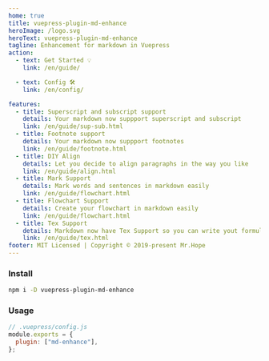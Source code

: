 ```yaml
---
home: true
title: vuepress-plugin-md-enhance
heroImage: /logo.svg
heroText: vuepress-plugin-md-enhance
tagline: Enhancement for markdown in Vuepress
action:
  - text: Get Started 💡
    link: /en/guide/

  - text: Config 🛠
    link: /en/config/

features:
  - title: Superscript and subscript support
    details: Your markdown now suppport superscript and subscript
    link: /en/guide/sup-sub.html
  - title: Footnote support
    details: Your markdown now suppport footnotes
    link: /en/guide/footnote.html
  - title: DIY Align
    details: Let you decide to align paragraphs in the way you like
    link: /en/guide/align.html
  - title: Mark Support
    details: Mark words and sentences in markdown easily
    link: /en/guide/flowchart.html
  - title: Flowchart Support
    details: Create your flowchart in markdown easily
    link: /en/guide/flowchart.html
  - title: Tex Support
    details: Markdown now have Tex Support so you can write yout formula easily
    link: /en/guide/tex.html
footer: MIT Licensed | Copyright © 2019-present Mr.Hope
---
```


### Install

```bash
npm i -D vuepress-plugin-md-enhance
```

### Usage

```js {3}
// .vuepress/config.js
module.exports = {
  plugin: ["md-enhance"],
};
```
